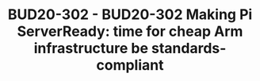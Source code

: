 ---
categories:
- BUD20
image:
  featured: 'true'
  path: https://static.linaro.org/connect/bud20/images/BUD20-302.png
session_id: BUD20-302
session_speakers:
- speaker_bio: Co-founder and lead for the ESXi-Arm project in the Cloud Platform
    Business Unit at VMware, conducting advanced development of vSphere hypervisor
    technology for the 64-bit Arm architecture. Andrei works in a wide range of directions
    pertaining to Arm enablement and strategy, ranging from low-level hypervisor design
    and implementation, to product definition and partner and ecosystem engagement.
  speaker_company: VMware
  speaker_image: http://avatars.sched.co/f/05/10468612/avatar.jpg.320x320px.jpg?1aa
  speaker_name: Andrei Warkentin
  speaker_position: Arm Enablement Architect
  speaker_role: attendee, speaker
- speaker_bio: Samer El-Haj-Mahmoud is a Principal Systems Architect at Arm Architecture
    and Technology Group, working on Arm infrastructure enablement and industry standards.
    His experience includes server development, firmware, system software, and hardware
    management. Samer is an active participant and contributor to industry standards,
    including UEFI, ACPI, CXL, and DMTF Redfish.
  speaker_company: Arm
  speaker_image: http://avatars.sched.co/8/dc/10468690/avatar.jpg.320x320px.jpg?a93
  speaker_name: Samer El-Haj-Mahmoud
  speaker_position: Principal System Architect
  speaker_role: attendee, speaker
session_track: IoT Fog/Gateway/Edge Computing
tag: session
tags: IoT Fog/Gateway/Edge Computing
title: 'BUD20-302 - BUD20-302 Making Pi ServerReady: time for cheap Arm infrastructure
  be standards-compliant'
---